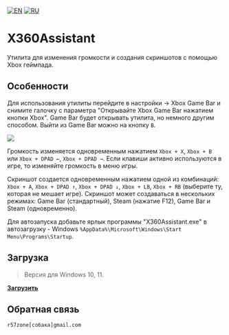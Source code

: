 [![EN](https://user-images.githubusercontent.com/9499881/33184537-7be87e86-d096-11e7-89bb-f3286f752bc6.png)](https://github.com/r57zone/X360Assistant/) 
[![RU](https://user-images.githubusercontent.com/9499881/27683795-5b0fbac6-5cd8-11e7-929c-057833e01fb1.png)](https://github.com/r57zone/X360Assistant/blob/master/README.RU.md)

# X360Assistant
Утилита для изменения громкости и создания скриншотов с помощью Xbox геймпада.

## Особенности
Для использования утилиты перейдите в настройки → Xbox Game Bar и снимите галочку с параметра "Открывайте Xbox Game Bar нажатием кнопки Xbox". Game Bar будет открывать утилита, но немного другим способом. Выйти из Game Bar можно на кнопку `B`.

![](https://github.com/r57zone/X360Assistant/assets/9499881/1c4fd0a0-0b3e-446e-ab20-94975ff067e3)

Громкость изменяется одновременным нажатием `Xbox + X`, `Xbox + B` или `Xbox + DPAD ←`, `Xbox + DPAD →`. Если клавиши активно используются в игре, то изменяйте громкость в меню игры.



Скриншот создается одновременным нажатием одной из комбинаций: `Xbox + A`, `Xbox + DPAD ↑`, `Xbox + DPAD ↓`, `Xbox + LB`, `Xbox + RB` (выберите ту, которая не мешает игре). Скриншот может создаваться в нескольких режимах: Game Bar (стандартный), Steam (нажатие F12), Game Bar и Steam (одновременно).



Для автозапуска добавьте ярлык программы "X360Assistant.exe" в автозагрузку - Windows `%AppData%\Microsoft\Windows\Start Menu\Programs\Startup`.

## Загрузка
>Версия для Windows 10, 11.

**[Загрузить](https://github.com/r57zone/X360Assistant/releases)**

## Обратная связь
`r57zone[собака]gmail.com`